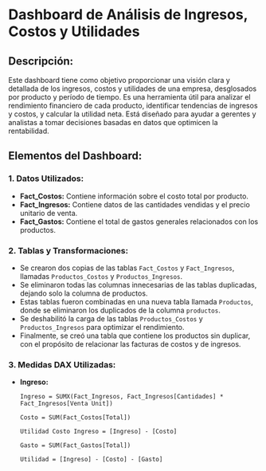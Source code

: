 # Dashboard de Análisis de Ingresos, Costos y Utilidades

## Descripción:
Este dashboard tiene como objetivo proporcionar una visión clara y detallada de los ingresos, costos y utilidades de una empresa, desglosados por producto y período de tiempo. Es una herramienta útil para analizar el rendimiento financiero de cada producto, identificar tendencias de ingresos y costos, y calcular la utilidad neta. Está diseñado para ayudar a gerentes y analistas a tomar decisiones basadas en datos que optimicen la rentabilidad.

## Elementos del Dashboard:

### 1. **Datos Utilizados:**

- **Fact_Costos:** Contiene información sobre el costo total por producto.
- **Fact_Ingresos:** Contiene datos de las cantidades vendidas y el precio unitario de venta.
- **Fact_Gastos:** Contiene el total de gastos generales relacionados con los productos.

### 2. **Tablas y Transformaciones:**

- Se crearon dos copias de las tablas `Fact_Costos` y `Fact_Ingresos`, llamadas `Productos_Costos` y `Productos_Ingresos`.
- Se eliminaron todas las columnas innecesarias de las tablas duplicadas, dejando solo la columna de productos.
- Estas tablas fueron combinadas en una nueva tabla llamada `Productos`, donde se eliminaron los duplicados de la columna `productos`.
- Se deshabilitó la carga de las tablas `Productos_Costos` y `Productos_Ingresos` para optimizar el rendimiento.
- Finalmente, se creó una tabla que contiene los productos sin duplicar, con el propósito de relacionar las facturas de costos y de ingresos.

### 3. **Medidas DAX Utilizadas:**

- **Ingreso:**
  ```DAX
  Ingreso = SUMX(Fact_Ingresos, Fact_Ingresos[Cantidades] * Fact_Ingresos[Venta Unit])

  Costo = SUM(Fact_Costos[Total])

  Utilidad Costo Ingreso = [Ingreso] - [Costo]

  Gasto = SUM(Fact_Gastos[Total])

  Utilidad = [Ingreso] - [Costo] - [Gasto]
